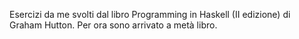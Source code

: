 Esercizi da me svolti dal libro Programming in Haskell (II edizione) di Graham Hutton. Per ora sono arrivato a metà libro.
